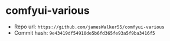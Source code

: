 # comfyui-various
- Repo url: `https://github.com/jamesWalker55/comfyui-various`
- Commit hash: `9e43419df54910de5b6fd365fe93a5f9ba3416f5`